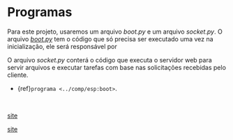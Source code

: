 # Programas

Para este projeto, usaremos um arquivo *boot.py* e um arquivo *socket.py*. O arquivo [*boot.py*](../comp/esp.md) tem o código que só precisa ser executado uma vez na inicialização, ele será responsável por

O arquivo *socket.py* conterá o código que executa o servidor web para servir arquivos e executar tarefas com base nas solicitações recebidas pelo cliente.

- {ref}`programa <../comp/esp:boot>`.

<br />

[site](https://randomnerdtutorials.com/esp32-esp8266-micropython-web-server/)

[site](https://randomnerdtutorials.com/esp32-bh1750-ambient-light-sensor/)
